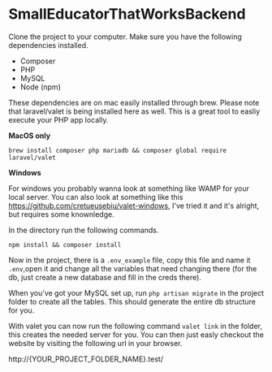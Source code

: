 # SmallEducatorThatWorksBackend

Clone the project to your computer. Make sure you have the following dependencies installed.

* Composer
* PHP
* MySQL
* Node (npm)

These dependencies are on mac easily installed through brew. Please note that laravel/valet is being installed here as well. This is a great tool to easliy execute your PHP app locally.

**MacOS only**

```brew install composer php mariadb && composer global require laravel/valet```

**Windows**

For windows you probably wanna look at something like WAMP for your local server. You can also look at something like this https://github.com/cretueusebiu/valet-windows, I've tried it and it's alright, but requires some knownledge.

In the directory run the following commands.

```npm install && composer install```

Now in the project, there is a ```.env_example``` file, copy this file and name it ```.env```,open it and change all the variables that need changing there (for the db, just create a new database and fill in the creds there).

When you've got your MySQL set up, run ```php artisan migrate``` in the project folder to create all the tables. This should generate the entire db structure for you.

With valet you can now run the following command ```valet link``` in the folder, this creates the needed server for you. You can then just easly checkout the website by visiting the following url in your browser.

http://{YOUR_PROJECT_FOLDER_NAME}.test/
